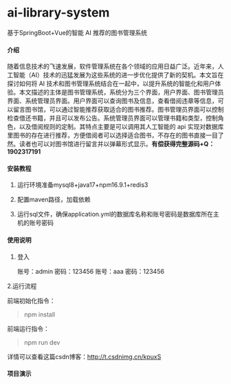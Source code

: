 # ai-library-system
基于SpringBoot+Vue的智能 AI 推荐的图书管理系统

#### 介绍

随着信息技术的飞速发展，软件管理系统在各个领域的应用日益广泛。近年来，人工智能（AI）技术的迅猛发展为这些系统的进一步优化提供了新的契机。本文旨在探讨如何将 AI 技术和图书管理系统结合在一起中，以提升系统的智能化和用户体验。本文描述的主体是图书管理系统，系统分为三个界面，用户界面、图书管理员界面、系统管理员界面。用户界面可以查询图书及信息，查看借阅违章等信息，可以留言图书馆，可以通过智能推荐获取适合的图书推荐。图书管理员界面可以控制检查借还书籍，并且可以发布公告。系统管理员界面可以管理书籍和类型，控制角色，以及借阅规则的定制。其特点主要是可以调用其人工智能的 api 实现对数据库里图书的存在进行推荐，方便借阅者可以选择适合图书，不存在的图书直接一目了然。读者也可以对图书馆进行留言并以弹幕形式显示。**有偿获得完整源码+Q：1902317191**

#### 安装教程

1. 运行环境准备mysql8+java17+npm16.9.1+redis3

2. 配置maven路径，加载依赖

3. 运行sql文件，确保application.yml的数据库名称和账号密码是数据库所在主机的账号密码

#### 使用说明

1. 登入

   账号：admin	密码：123456
   账号：aaa	密码：123456

2.运行流程

前端初始化指令：

> npm install

前端运行指令：

> npm run dev

详情可以查看这篇csdn博客：http://t.csdnimg.cn/kpuxS

#### 项目演示

